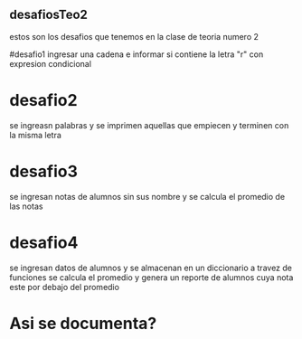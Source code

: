 ## desafiosTeo2
estos son los desafios que tenemos en la clase de teoria numero 2

#desafio1
ingresar una cadena e informar si contiene la letra  "r" con expresion condicional 

# desafio2 
se ingreasn palabras y se imprimen aquellas que empiecen y terminen con la misma letra

# desafio3
se ingresan notas de alumnos sin sus nombre y se calcula el promedio de las notas

# desafio4
se ingresan datos de alumnos y se almacenan en un diccionario a travez de funciones 
se calcula el promedio y genera un reporte de alumnos cuya nota este por debajo del promedio

# Asi se documenta?
